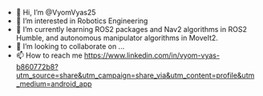 - 👋 Hi, I’m @VyomVyas25
- 👀 I’m interested in Robotics Engineering 
- 🌱 I’m currently learning ROS2 packages and Nav2 algorithms in ROS2 Humble, and autonomous manipulator algorithms in MoveIt2.
- 💞️ I’m looking to collaborate on ...
- 📫 How to reach me https://www.linkedin.com/in/vyom-vyas-b860772b8?utm_source=share&utm_campaign=share_via&utm_content=profile&utm_medium=android_app

<!---
VyomVyas25/VyomVyas25 is a ✨ special ✨ repository because its `README.md` (this file) appears on your GitHub profile.
You can click the Preview link to take a look at your changes.
--->
